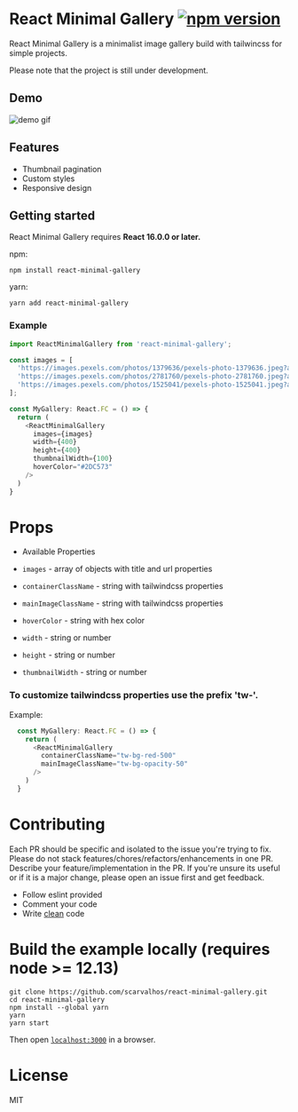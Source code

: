 # React Minimal Gallery [![npm version](https://badge.fury.io/js/react-minimal-gallery.svg)](https://badge.fury.io/js/react-minimal-gallery)

React Minimal Gallery is a minimalist image gallery build with tailwincss for simple projects.

Please note that the project is still under development.

## Demo

![demo gif](https://github.com/scarvalhos/react-minimal-gallery/raw/main/assets/demo-react-minimal-gallery.gif)

## Features

* Thumbnail pagination
* Custom styles
* Responsive design

## Getting started

React Minimal Gallery requires **React 16.0.0 or later.**

npm:

```
npm install react-minimal-gallery
```

yarn:

```
yarn add react-minimal-gallery
```

### Example

```js
import ReactMinimalGallery from 'react-minimal-gallery';

const images = [
  'https://images.pexels.com/photos/1379636/pexels-photo-1379636.jpeg?auto=compress&cs=tinysrgb&w=1260&h=750&dpr=1',
  'https://images.pexels.com/photos/2781760/pexels-photo-2781760.jpeg?auto=compress&cs=tinysrgb&w=1260&h=750&dpr=1',
  'https://images.pexels.com/photos/1525041/pexels-photo-1525041.jpeg?auto=compress&cs=tinysrgb&w=1260&h=750&dpr=1',
];

const MyGallery: React.FC = () => {
  return (
    <ReactMinimalGallery
      images={images}
      width={400}
      height={400}
      thumbnailWidth={100}
      hoverColor="#2DC573"
    />
  )
}
```

# Props

  * Available Properties

  * `images` - array of objects with title and url properties
  * `containerClassName` - string with tailwindcss properties
  * `mainImageClassName` - string with tailwindcss properties
  * `hoverColor` - string with hex color
  * `width` - string or number
  * `height` - string or number
  * `thumbnailWidth` - string or number

  ### To customize tailwindcss properties use the prefix 'tw-'.

  Example:

```js
  const MyGallery: React.FC = () => {
    return (
      <ReactMinimalGallery
        containerClassName="tw-bg-red-500"
        mainImageClassName="tw-bg-opacity-50"
      />
    )
  }
```

# Contributing

Each PR should be specific and isolated to the issue you're trying to fix. Please do not stack features/chores/refactors/enhancements in one PR. Describe your feature/implementation in the PR. If you're unsure its useful or if it is a major change, please open an issue first and get feedback.

* Follow eslint provided
* Comment your code
* Write [clean](https://github.com/ryanmcdermott/clean-code-javascript) code

# Build the example locally (requires node >= 12.13)

```
git clone https://github.com/scarvalhos/react-minimal-gallery.git
cd react-minimal-gallery
npm install --global yarn
yarn
yarn start
```

Then open [`localhost:3000`](http://localhost:3000) in a browser.

# License

MIT